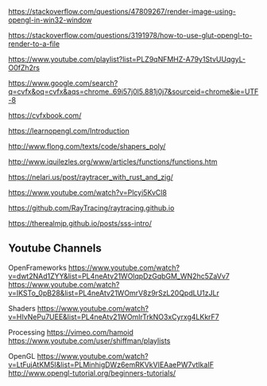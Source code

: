 https://stackoverflow.com/questions/47809267/render-image-using-opengl-in-win32-window

https://stackoverflow.com/questions/3191978/how-to-use-glut-opengl-to-render-to-a-file

https://www.youtube.com/playlist?list=PLZ9qNFMHZ-A79y1StvUUqgyL-O0fZh2rs

https://www.google.com/search?q=cvfx&oq=cvfx&aqs=chrome..69i57j0l5.881j0j7&sourceid=chrome&ie=UTF-8

https://cvfxbook.com/

https://learnopengl.com/Introduction

http://www.flong.com/texts/code/shapers_poly/

http://www.iquilezles.org/www/articles/functions/functions.htm

https://nelari.us/post/raytracer_with_rust_and_zig/

https://www.youtube.com/watch?v=Plcyi5KvCl8

https://github.com/RayTracing/raytracing.github.io

https://therealmjp.github.io/posts/sss-intro/

Youtube Channels
----------------
OpenFrameworks
https://www.youtube.com/watch?v=dwt2NAd1ZYY&list=PL4neAtv21WOlqpDzGqbGM_WN2hc5ZaVv7
https://www.youtube.com/watch?v=IKSTo_0pB28&list=PL4neAtv21WOmrV8z9rSzL20QpdLU1zJLr

Shaders
https://www.youtube.com/watch?v=HIvNePu7UEE&list=PL4neAtv21WOmIrTrkNO3xCyrxg4LKkrF7

Processing
https://vimeo.com/hamoid
https://www.youtube.com/user/shiffman/playlists

OpenGL
https://www.youtube.com/watch?v=LtFujAtKM5I&list=PLMinhigDWz6emRKVkVIEAaePW7vtIkaIF
http://www.opengl-tutorial.org/beginners-tutorials/
